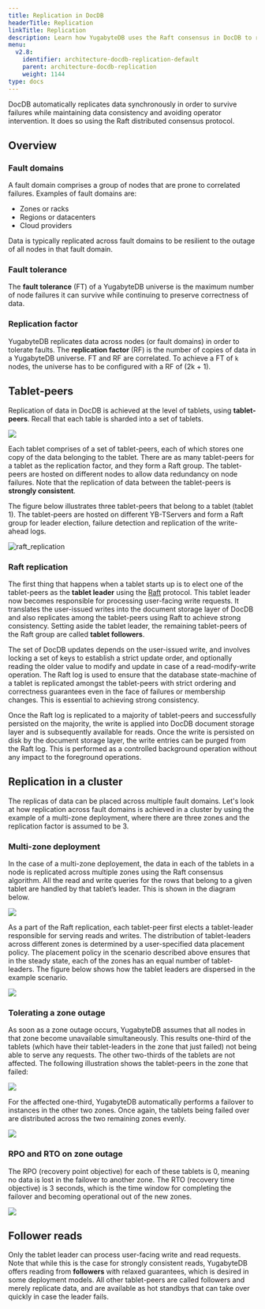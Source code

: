 ```yaml
---
title: Replication in DocDB
headerTitle: Replication
linkTitle: Replication
description: Learn how YugabyteDB uses the Raft consensus in DocDB to replicate data across multiple independent fault domains like nodes, zones, regions and clouds.
menu:
  v2.8:
    identifier: architecture-docdb-replication-default
    parent: architecture-docdb-replication
    weight: 1144
type: docs
---
```


DocDB automatically replicates data synchronously in order to survive failures while maintaining data consistency and avoiding operator intervention. It does so using the Raft distributed consensus protocol.

## Overview

### Fault domains

A fault domain comprises a group of nodes that are prone to correlated failures. Examples of fault domains are:

* Zones or racks
* Regions or datacenters
* Cloud providers

Data is typically replicated across fault domains to be resilient to the outage of all nodes in that fault domain.

### Fault tolerance

The **fault tolerance** (FT) of a YugabyteDB universe is the maximum number of node failures it can survive while continuing to preserve correctness of data.

### Replication factor

YugabyteDB replicates data across nodes (or fault domains) in order to tolerate faults. The **replication factor** (RF) is the number of copies of data in a YugabyteDB universe.  FT and RF are correlated. To achieve a FT of `k` nodes, the universe has to be configured with a RF of
(2k + 1).

## Tablet-peers

Replication of data in DocDB is achieved at the level of tablets, using **tablet-peers**. Recall that each table is sharded into a set of tablets.

<img src="/images/architecture/replication/tablets_in_a_docsb_table.png" style="max-width:750px;"/>

Each tablet comprises of a set of tablet-peers, each of which stores one copy of the data belonging to the tablet. There are as many tablet-peers for a tablet as the replication factor, and they form a Raft group. The tablet-peers are hosted on different nodes to allow data redundancy on node failures. Note that the replication of data between the tablet-peers is **strongly consistent**.

The figure below illustrates three tablet-peers that belong to a tablet (tablet 1). The tablet-peers are hosted on different YB-TServers and form a Raft group for leader election, failure detection and replication of the write-ahead logs.

![raft_replication](/images/architecture/raft_replication.png)

### Raft replication

The first thing that happens when a tablet starts up is to elect one of the tablet-peers as the **tablet leader** using the [Raft](https://raft.github.io/) protocol. This tablet leader now becomes responsible for processing user-facing write requests. It translates the user-issued writes into the document storage layer of DocDB and also replicates among the tablet-peers using Raft to achieve strong consistency. Setting aside the tablet leader, the remaining tablet-peers of the Raft group are called **tablet followers**.

The set of DocDB updates depends on the user-issued write, and involves locking a set of keys to establish a strict update order, and optionally reading the older value to modify and update in case of a read-modify-write operation. The Raft log is used to ensure that the database state-machine of a tablet is replicated amongst the tablet-peers with strict ordering and correctness guarantees even in the face of failures or membership changes. This is essential to achieving strong consistency.

Once the Raft log is replicated to a majority of tablet-peers and successfully persisted on the majority, the write is applied into DocDB document storage layer and is subsequently available for reads.  Once the write is persisted on disk by the document storage layer, the write entries can be purged from the Raft log. This is performed as a controlled background operation without any impact to the foreground operations.

## Replication in a cluster

The replicas of data can be placed across multiple fault domains. Let's look at how replication across fault domains is achieved in a cluster by using the example of a multi-zone deployment, where there are three zones and the replication factor is assumed to be 3.

### Multi-zone deployment

In the case of a multi-zone deployement, the data in each of the tablets in a node is replicated across multiple zones using the Raft consensus algorithm. All the read and write queries for the rows that belong to a given tablet are handled by that tablet’s leader. This is shown in the diagram below.

<img src="/images/architecture/replication/raft-replication-across-zones.png" style="max-width:750px;"/>

As a part of the Raft replication, each tablet-peer first elects a tablet-leader responsible for serving reads and writes. The distribution of tablet-leaders across different zones is determined by a user-specified data placement policy. The placement policy in the scenario described above ensures that in the steady state, each of the zones has an equal number of tablet-leaders. The figure below shows how the tablet leaders are dispersed in the example scenario.

<img src="/images/architecture/replication/optimal-tablet-leader-placement.png" style="max-width:750px;"/>

### Tolerating a zone outage

As soon as a zone outage occurs, YugabyteDB assumes that all nodes in that zone become unavailable simultaneously. This results one-third of the tablets (which have their tablet-leaders in the zone that just failed) not being able to serve any requests. The other two-thirds of the tablets are not affected. The following illustration shows the tablet-peers in the zone that failed:

<img src="/images/architecture/replication/tablet-leaders-vs-followers-zone-outage.png" style="max-width:750px;"/>

For the affected one-third, YugabyteDB automatically performs a failover to instances in the other two zones. Once again, the tablets being failed over are distributed across the two remaining zones evenly.

<img src="/images/architecture/replication/automatic-failover-zone-outage.png" style="max-width:750px;"/>

### RPO and RTO on zone outage

The RPO (recovery point objective) for each of these tablets is 0, meaning no data is lost in the failover to another zone. The RTO (recovery time objective) is 3 seconds, which is the time window for completing the failover and becoming operational out of the new zones.

<img src="/images/architecture/replication/rpo-vs-rto-zone-outage.png" style="max-width:750px;"/>

## Follower reads

Only the tablet leader can process user-facing write and read requests. Note that while this is the case for strongly consistent reads, YugabyteDB offers reading from **followers** with relaxed guarantees, which is desired in some deployment models. All other tablet-peers are called followers and merely replicate data, and are available as hot standbys that can take over quickly in case the leader fails.

